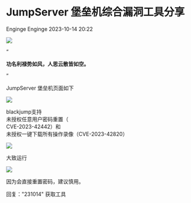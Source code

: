#  JumpServer 堡垒机综合漏洞工具分享   
Enginge  Enginge   2023-10-14 20:22  
  
![](https://mmbiz.qpic.cn/sz_mmbiz_jpg/SEdvtYR5JaYI00RAa1ZTy35yKKkZEN7ElLsNgz8ts6yTA4cMcHfnGFJotpTGKt04nQBy5H1nAkTOUzZ0AqpdKg/640?wx_fmt=jpeg "")  
  
“  
  
**功名利禄势如风，人思云散皆如空。**  
  
”  
  
JumpServer 堡垒机页面如下  
  
![](https://mmbiz.qpic.cn/sz_mmbiz_png/SEdvtYR5JaY4zXCTqQVuY9iaPTicCds4WTDErywyww0Jl8TicSb35nILVSgdw4tKhb8jNNS1joZsEYmGyTRH9tUew/640?wx_fmt=png "")  
  
blackjump支持  
未授权任意用户密码重置（  
CVE-2023-42442）和  
未授权一键下载所有操作录像（CVE-2023-42820）  
  
![](https://mmbiz.qpic.cn/sz_mmbiz_png/SEdvtYR5JaY4zXCTqQVuY9iaPTicCds4WTiaGLzt1fbDNPpKBPFYSt6I1pFHwr1qsmD70HAOLicFbVBB4mWNBUJibkA/640?wx_fmt=png "")  
  
大致运行  
  
![](https://mmbiz.qpic.cn/sz_mmbiz_png/SEdvtYR5JaY4zXCTqQVuY9iaPTicCds4WT9g5rAEKgoYJ2bEMHlWeDnQnwuCPen3Trb5RgvFYQYOm8K5micicDibJCA/640?wx_fmt=png "")  
  
因为会直接重置密码，建议慎用。  
  
  
回复："231014" 获取工具  
  

